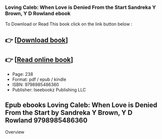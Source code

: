 ### Loving Caleb: When Love is Denied From the Start Sandreka Y Brown, Y D Rowland ebook

To Download or Read This book click on the link button below :

## 👉  [**[Download book](http://ebooksharez.info/download.php?group=book&from=github.com&id=720948&lnk=1079 "Download book")**]

## 👉  [**[Read online book](http://ebooksharez.info/download.php?group=book&from=github.com&id=720948&lnk=1079 "Read online book")**]


* Page: 238
* Format: pdf / epub / kindle
* ISBN: 9798985486360
* Publisher: Iseebookz Publishing LLC



## Epub ebooks Loving Caleb: When Love is Denied From the Start by Sandreka Y Brown, Y D Rowland 9798985486360


Overview




